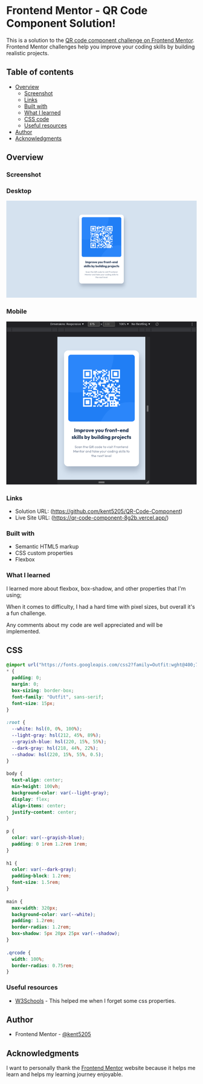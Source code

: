 # Frontend Mentor - QR Code Component Solution!

This is a solution to the [QR code component challenge on Frontend Mentor](https://www.frontendmentor.io/challenges/qr-code-component-iux_sIO_H). Frontend Mentor challenges help you improve your coding skills by building realistic projects.

## Table of contents

- [Overview](#overview)
  - [Screenshot](#screenshot)
  - [Links](#links)
  - [Built with](#built-with)
  - [What I learned](#what-i-learned)
  - [CSS code](#css)
  - [Useful resources](#useful-resources)
- [Author](#author)
- [Acknowledgments](#acknowledgments)

## Overview

### Screenshot

### Desktop

![](./images/desktop_screenshot.png)

### Mobile

![](./images/mobile_screenshot.png)

### Links

- Solution URL: (https://github.com/kent5205/QR-Code-Component)
- Live Site URL: (https://qr-code-component-8g2b.vercel.app/)

### Built with

- Semantic HTML5 markup
- CSS custom properties
- Flexbox

### What I learned

I learned more about flexbox, box-shadow, and other properties that I'm using;

When it comes to difficulty, I had a hard time with pixel sizes, but overall it's a fun challenge.

Any comments about my code are well appreciated and will be implemented.

## CSS

```css
@import url("https://fonts.googleapis.com/css2?family=Outfit:wght@400;700&display=swap");
* {
  padding: 0;
  margin: 0;
  box-sizing: border-box;
  font-family: "Outfit", sans-serif;
  font-size: 15px;
}

:root {
  --white: hsl(0, 0%, 100%);
  --light-gray: hsl(212, 45%, 89%);
  --grayish-blue: hsl(220, 15%, 55%);
  --dark-gray: hsl(218, 44%, 22%);
  --shadow: hsl(220, 15%, 55%, 0.5);
}

body {
  text-align: center;
  min-height: 100vh;
  background-color: var(--light-gray);
  display: flex;
  align-items: center;
  justify-content: center;
}

p {
  color: var(--grayish-blue);
  padding: 0 1rem 1.2rem 1rem;
}

h1 {
  color: var(--dark-gray);
  padding-block: 1.2rem;
  font-size: 1.5rem;
}

main {
  max-width: 320px;
  background-color: var(--white);
  padding: 1.2rem;
  border-radius: 1.2rem;
  box-shadow: 5px 20px 25px var(--shadow);
}

.qrcode {
  width: 100%;
  border-radius: 0.75rem;
}
```

### Useful resources

- [W3Schools](https://www.w3schools.com/w3css/defaulT.asp) - This helped me when I forget some css properties.

## Author

- Frontend Mentor - [@kent5205](https://www.frontendmentor.io/profile/kent5205)

## Acknowledgments

I want to personally thank the [Frontend Mentor](https://www.frontendmentor.io/home) website because it helps me learn and helps my learning journey enjoyable.
